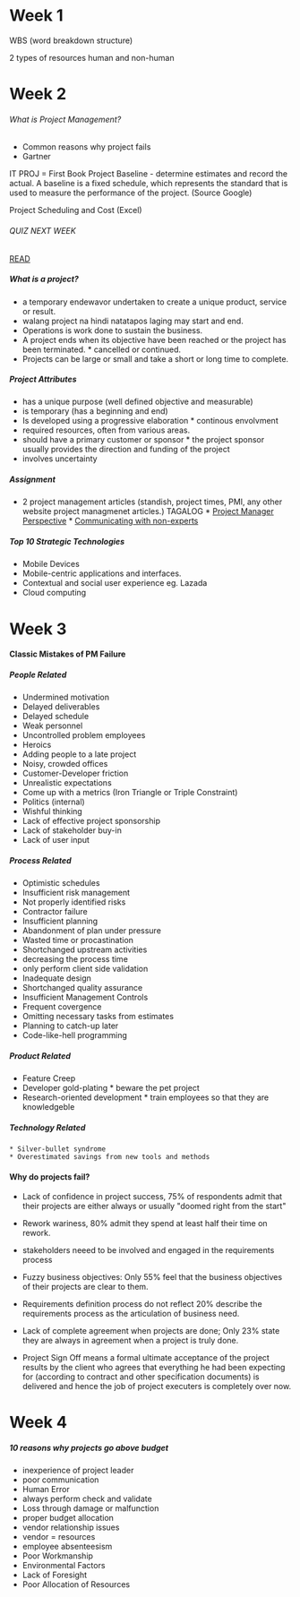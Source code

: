 # Week 1

WBS (word breakdown structure)

2 types of resources
human and non-human

# Week 2

###### What is Project Management?
* Common reasons why project fails
* Gartner 

IT PROJ = First Book
Project Baseline - determine estimates and record the actual.
A baseline is a fixed schedule, which represents the standard that is used to measure the performance of the project. (Source Google)

Project Scheduling and Cost (Excel)

###### QUIZ NEXT WEEK 

[READ](http://blog.capterra.com/surprising-project-management-statistics/)

  ##### What is a project?
   * a temporary endewavor undertaken to create a unique product, service or result.
   * walang project na hindi natatapos laging may start and end.
   * Operations is work done to sustain the business.
   * A project ends when its objective have been reached or the project has been terminated.
    * cancelled or continued.
  * Projects can be large or small and take a short or long time to complete. 

  ##### Project Attributes
   * has a unique purpose (well defined objective and measurable)
   * is temporary (has a beginning and end)
   * Is developed using a progressive elaboration
    * continous envolvment
   * required resources, often from various areas.
   * should have a primary customer or sponsor
    * the project sponsor usually provides the direction and funding of the project
   * involves uncertainty
  ##### Assignment
   * 2 project management articles (standish, project times, PMI, any other website project managmenet articles.) TAGALOG
    * [Project Manager Perspective](https://www.projecttimes.com/articles/project-manager-perspective.html)
    * [Communicating with non-experts](https://www.projecttimes.com/articles/communicating-with-qnon-expertsq-a-guide-for-project-managers.html)
  ##### Top 10 Strategic Technologies
   * Mobile Devices
   * Mobile-centric applications and interfaces.
   * Contextual and social user experience eg. Lazada 
   * Cloud computing
   
# Week 3	
  #### Classic Mistakes of PM Failure
  ##### People Related
  * Undermined motivation
   * Delayed deliverables
   * Delayed schedule
  * Weak personnel
  * Uncontrolled problem employees
  * Heroics
  * Adding people to a late project
  * Noisy, crowded offices
  * Customer-Developer friction
  * Unrealistic expectations
   * Come up with a metrics (Iron Triangle or Triple Constraint)
  * Politics (internal)
  * Wishful thinking 
  * Lack of effective project sponsorship
  * Lack of stakeholder buy-in
  * Lack of user input

  ##### Process Related
  * Optimistic schedules
  * Insufficient risk management
   * Not properly identified risks
  * Contractor failure
  * Insufficient planning
  * Abandonment of plan under pressure
  * Wasted time or procastination
  * Shortchanged upstream activities
   * decreasing the process time
   * only perform client side validation
  * Inadequate design
  * Shortchanged quality assurance
  * Insufficient Management Controls
  * Frequent covergence
  * Omitting necessary tasks from estimates
  * Planning to catch-up later
  * Code-like-hell programming
  ##### Product Related
   * Feature Creep
   * Developer gold-plating
    * beware the pet project
   * Research-oriented development
    * train employees so that they are knowledgeble
  ##### Technology Related
    * Silver-bullet syndrome
    * Overestimated savings from new tools and methods
    
#### Why do projects fail?
  * Lack of confidence in project success, 75% of respondents admit that their projects are either always or usually "doomed right from the start"

  * Rework wariness, 80% admit they spend at least half their time on rework.

  * stakeholders neeed to be involved and engaged in the requirements process

  * Fuzzy business objectives: Only 55% feel that the business objectives of their projects are clear to them.

  * Requirements definition process do not reflect 20% describe the requirements process as the articulation of business need.

  * Lack of complete agreement when projects are done; Only 23% state they are always in agreement when a project is truly done.

  * Project Sign Off means a formal ultimate acceptance of the project results by the client who agrees that everything he had been         expecting for (according to contract and other specification documents) is delivered and hence the job of project executers is           completely over now. 
    
    
# Week 4
##### 10 reasons why projects go above budget
  * inexperience of project leader
  * poor communication
  * Human Error
   * always perform check and validate
  * Loss through damage or malfunction
  * proper budget allocation
  * vendor relationship issues
   * vendor = resources
  * employee absenteesism
  * Poor Workmanship
  * Environmental Factors
  * Lack of Foresight
  * Poor Allocation of Resources
		
